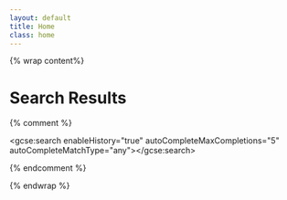 ```yaml
---
layout: default
title: Home
class: home
---
```


{% wrap content%}

# Search Results
{% comment %}

<!-- Removing this until I get approval for JS on the site -->

<script>
 (function() {
   var cx = '011588373892979326516:ouhmnwdeclc';
   var gcse = document.createElement('script');
   gcse.type = 'text/javascript';
   gcse.async = true;
   gcse.src = (document.location.protocol == 'https:' ? 'https:' : 'http:') +
       '//www.google.com/cse/cse.js?cx=' + cx;
   var s = document.getElementsByTagName('script')[0];
   s.parentNode.insertBefore(gcse, s);
 })();
 </script>

<gcse:search enableHistory="true" autoCompleteMaxCompletions="5" autoCompleteMatchType="any"></gcse:search>

{% endcomment %}

{% endwrap %}
